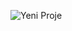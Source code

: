 ![Yeni Proje](https://user-images.githubusercontent.com/44750494/187761717-d71325ee-7cf0-434e-bf62-7de775320b52.png)
